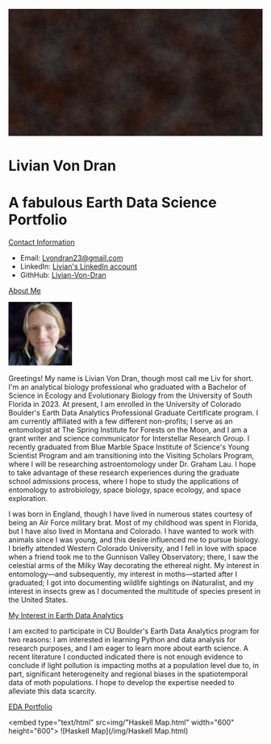 ![Nebula Banner](/img/Nebula_Banner.png)
# Livian Von Dran
# A fabulous Earth Data Science Portfolio

<ins>Contact Information</ins>
* Email: Lvondran23@gmail.com
* LinkedIn: [Livian's LinkedIn account](https://www.linkedin.com/in/livian-von-dran)
* GithHub: [Livian-Von-Dran](https://github.com/Livian-Von-Dran)

<ins>About Me</ins>
  
<img 
  src="/img/Headshot.png" 
  alt="Mothman" 
  width="25%"> 
  
  Greetings! My name is Livian Von Dran, though most call me Liv for short. I'm an analytical biology professional who graduated with a Bachelor of Science in Ecology and Evolutionary Biology from the University of South Florida in 2023. At present, I am enrolled in the University of Colorado Boulder's Earth Data Analytics Professional Graduate Certificate program. I am currently affiliated with a few different non-profits; I serve as an entomologist at The Spring Institute for Forests on the Moon, and I am a grant writer and science communicator for Interstellar Research Group. I recently graduated from Blue Marble Space Institute of Science's Young Scientist Program and am transitioning into the Visiting Scholars Program, where I will be researching astroentomology under Dr. Graham Lau. I hope to take advantage of these research experiences during the graduate school admissions process, where I hope to study the applications of entomology to astrobiology, space biology, space ecology, and space exploration.  

I was born in England, though I have lived in numerous states courtesy of being an Air Force military brat. Most of my childhood was spent in Florida, but I have also lived in Montana and Colorado. I have wanted to work with animals since I was young, and this desire influenced me to pursue biology. I briefly attended Western Colorado University, and I fell in love with space when a friend took me to the Gunnison Valley Observatory; there, I saw the celestial arms of the Milky Way decorating the ethereal night. My interest in entomology—and subsequently, my interest in moths—started after I graduated; I got into documenting wildlife sightings on iNaturalist, and my interest in insects grew as I documented the multitude of species present in the United States.

<ins>My Interest in  Earth Data Analytics</ins>

I am excited to participate in CU Boulder's Earth Data Analytics program for two reasons: I am interested in learning Python and data analysis for research purposes, and I am eager to learn more about earth science. A recent literature I conducted indicated there is not enough evidence to conclude if light pollution is impacting moths at a population level due to, in part, significant heterogeneity and regional biases in the spatiotemporal data of moth populations. I hope to develop the expertise needed to alleviate this data scarcity.

<ins>EDA Portfolio</ins>

<embed type="text/html" src=img/"Haskell Map.html" width="600" height="600">
![Haskell Map](/img/Haskell Map.html)
